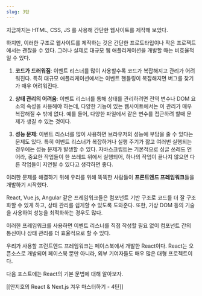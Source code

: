 ```yaml
---
slug: 3탄
---
```

 
 
지금까지는 HTML, CSS, JS 를 사용해 간단한 웹사이트를 제작해 보았다.

하지만, 이러한 구조로 웹사이트를 제작하는 것은 간단한 프로토타입이나 작은 프로젝트에서는 괜찮을 수 있다. 그러나 실제로 대규모 웹 애플리케이션을 개발할 때는 비효율적일 수 있다.


1. **코드가 드러워짐**: 이벤트 리스너를 많이 사용할수록 코드가 복잡해지고 관리가 어려워진다. 특히 대규모 애플리케이션에서는 이벤트 핸들링이 복잡해지면 버그를 찾기가 매우 어려워진다. 

2. **상태 관리의 어려움**: 이벤트 리스너를 통해 상태를 관리하려면 전역 변수나 DOM 요소의 속성을 사용해야 하는데, 다양한 기능이 있는 웹사이트에서는 이 관리가 매우 복잡해질 수 밖에 없다. 예를 들어, 다양한 파일에서 같은 변수를 접근하려 할때 문제가 생길 수 있는 것이다. 

3. **성능 문제**: 이벤트 리스너를 많이 사용하면 브라우저의 성능에 부담을 줄 수 있다는 문제도 있다. 특히 이벤트 리스너가 복잡하거나 실행 주기가 짧고 여러번 실행되는 경우에는 성능 문제가 발생할 수 있다. 자바스크립트는 기본적으로 싱글 쓰레드 언어라, 중요한 작업들이 한 쓰레드 위에서 실행되어, 하나의 작업이 끝나지 않으면 다른 작업들이 지연될 수 있다고 생각하면 좋다. 


이러한 문제를 해결하기 위해 우리를 위해 똑똑한 사람들이 **프론트엔드 프레임워크**들을 개발하기 시작했다. 

React, Vue.js, Angular 같은 프레임워크들은 컴포넌트 기반 구조로 코드를 더 잘 구조화할 수 있게 하고, 상태 관리를 쉽게할 수 있도록 도와준다. 또한, 가상 DOM 등의 기술을 사용하여 성능을 최적화하는 경우도 많다.

이러한 프레임워크를 사용하면 이벤트 리스너를 직접 작성할 필요 없이 컴포넌트 간의 통신이나 상태 관리를 더 효율적으로 할 수 있다.

우리가 사용할 프런트엔드 프레임워크는 페이스북에서 개발한 React이다. React는 오픈소스로 개발되어 페이스북 뿐만 아니라, 외부 기여자들도 매우 많은 대형 프로젝트이다. 

다음 포스트에는 React의 기본 문법에 대해 알아보자.

[[안지호의 React & Next.js 겨우 마스터하기 - 4탄]]
